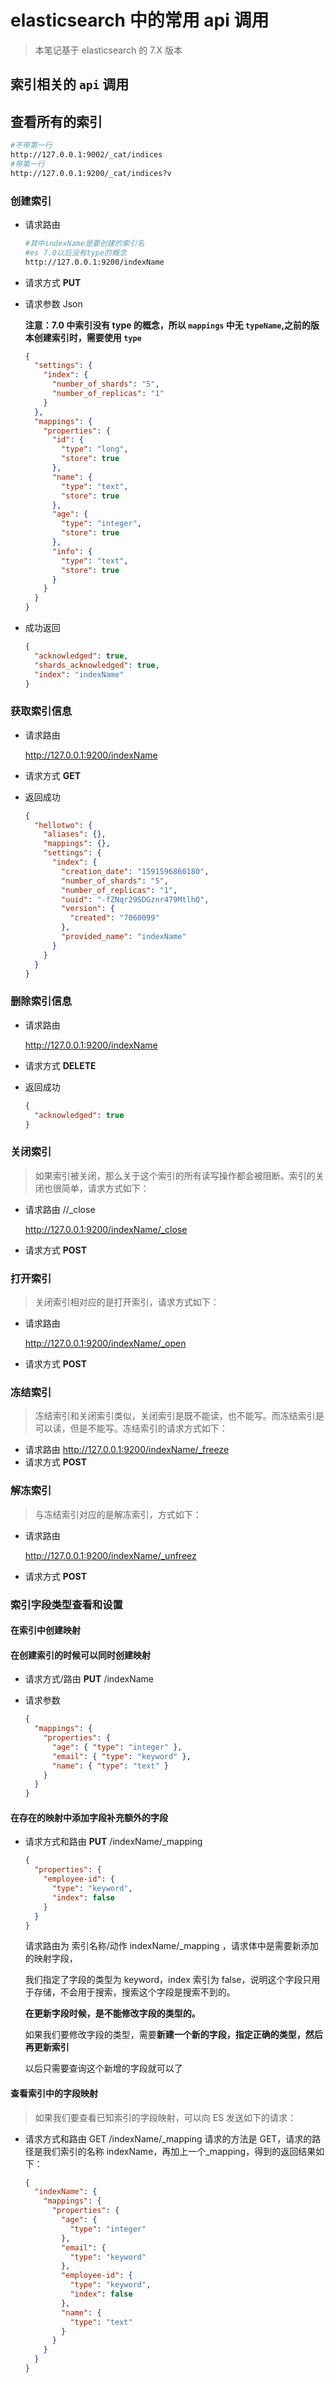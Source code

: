 # elasticsearch 中的常用 api 调用

> 本笔记基于 elasticsearch 的 7.X 版本

## 索引相关的 `api` 调用

## 查看所有的索引

```sh
#不带第一行
http://127.0.0.1:9002/_cat/indices
#带第一行
http://127.0.0.1:9200/_cat/indices?v
```

### 创建索引

- 请求路由

  ```sh
  #其中indexName是要创建的索引名
  #es 7.0以后没有type的概念
  http://127.0.0.1:9200/indexName
  ```

- 请求方式 **PUT**

- 请求参数 Json

  **注意：7.0 中索引没有 type 的概念，所以 `mappings` 中无 `typeName`,之前的版本创建索引时，需要使用 `type`**

  ```json
  {
    "settings": {
      "index": {
        "number_of_shards": "5",
        "number_of_replicas": "1"
      }
    },
    "mappings": {
      "properties": {
        "id": {
          "type": "long",
          "store": true
        },
        "name": {
          "type": "text",
          "store": true
        },
        "age": {
          "type": "integer",
          "store": true
        },
        "info": {
          "type": "text",
          "store": true
        }
      }
    }
  }
  ```

- 成功返回

  ```json
  {
    "acknowledged": true,
    "shards_acknowledged": true,
    "index": "indexName"
  }
  ```

### 获取索引信息

- 请求路由

  http://127.0.0.1:9200/indexName

- 请求方式 **GET**

- 返回成功

  ```json
  {
    "hellotwo": {
      "aliases": {},
      "mappings": {},
      "settings": {
        "index": {
          "creation_date": "1591596860180",
          "number_of_shards": "5",
          "number_of_replicas": "1",
          "uuid": "-fZNqr29SDGznr479MtlhQ",
          "version": {
            "created": "7060099"
          },
          "provided_name": "indexName"
        }
      }
    }
  }
  ```

### 删除索引信息

- 请求路由

  http://127.0.0.1:9200/indexName

- 请求方式 **DELETE**

- 返回成功

  ```json
  {
    "acknowledged": true
  }
  ```

### 关闭索引

> 如果索引被关闭，那么关于这个索引的所有读写操作都会被阻断。索引的关闭也很简单，请求方式如下：

- 请求路由 /<index>/\_close

  http://127.0.0.1:9200/indexName/_close

- 请求方式 **POST**

### 打开索引

> 关闭索引相对应的是打开索引，请求方式如下：

- 请求路由

  http://127.0.0.1:9200/indexName/_open

- 请求方式 **POST**

### 冻结索引

> 冻结索引和关闭索引类似，关闭索引是既不能读，也不能写。而冻结索引是可以读，但是不能写。冻结索引的请求方式如下：

- 请求路由 http://127.0.0.1:9200/indexName/_freeze
- 请求方式 **POST**

### 解冻索引

> 与冻结索引对应的是解冻索引，方式如下：

- 请求路由

  http://127.0.0.1:9200/indexName/_unfreez

- 请求方式 **POST**

### 索引字段类型查看和设置

#### 在索引中创建映射

#### 在创建索引的时候可以同时创建映射

- 请求方式/路由 **PUT** /indexName

- 请求参数

  ```json
  {
    "mappings": {
      "properties": {
        "age": { "type": "integer" },
        "email": { "type": "keyword" },
        "name": { "type": "text" }
      }
    }
  }
  ```

#### 在存在的映射中添加字段补充额外的字段

- 请求方式和路由 **PUT** /indexName/\_mapping

  ```json
  {
    "properties": {
      "employee-id": {
        "type": "keyword",
        "index": false
      }
    }
  }
  ```

  请求路由为 索引名称/动作 indexName/\_mapping ，请求体中是需要新添加的映射字段，

  我们指定了字段的类型为 keyword，index 索引为 false，说明这个字段只用于存储，不会用于搜索，搜索这个字段是搜索不到的。

  **在更新字段时候，是不能修改字段的类型的。**

  如果我们要修改字段的类型，需要**新建一个新的字段，指定正确的类型，然后再更新索引**

  以后只需要查询这个新增的字段就可以了

#### 查看索引中的字段映射

> 如果我们要查看已知索引的字段映射，可以向 ES 发送如下的请求：

- 请求方式和路由 GET /indexName/\_mapping 请求的方法是 GET，请求的路径是我们索引的名称 indexName，再加上一个\_mapping，得到的返回结果如下：

  ```json
  {
    "indexName": {
      "mappings": {
        "properties": {
          "age": {
            "type": "integer"
          },
          "email": {
            "type": "keyword"
          },
          "employee-id": {
            "type": "keyword",
            "index": false
          },
          "name": {
            "type": "text"
          }
        }
      }
    }
  }
  ```
